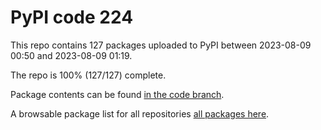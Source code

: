 # PyPI code 224

This repo contains 127 packages uploaded to PyPI between 
2023-08-09 00:50 and 2023-08-09 01:19.

The repo is 100% (127/127) complete.

Package contents can be found [in the code branch](https://github.com/pypi-data/pypi-mirror-224/tree/code/packages).

A browsable package list for all repositories [all packages here](https://pypi-data.github.io/website/repositories/pypi-mirror-224).


